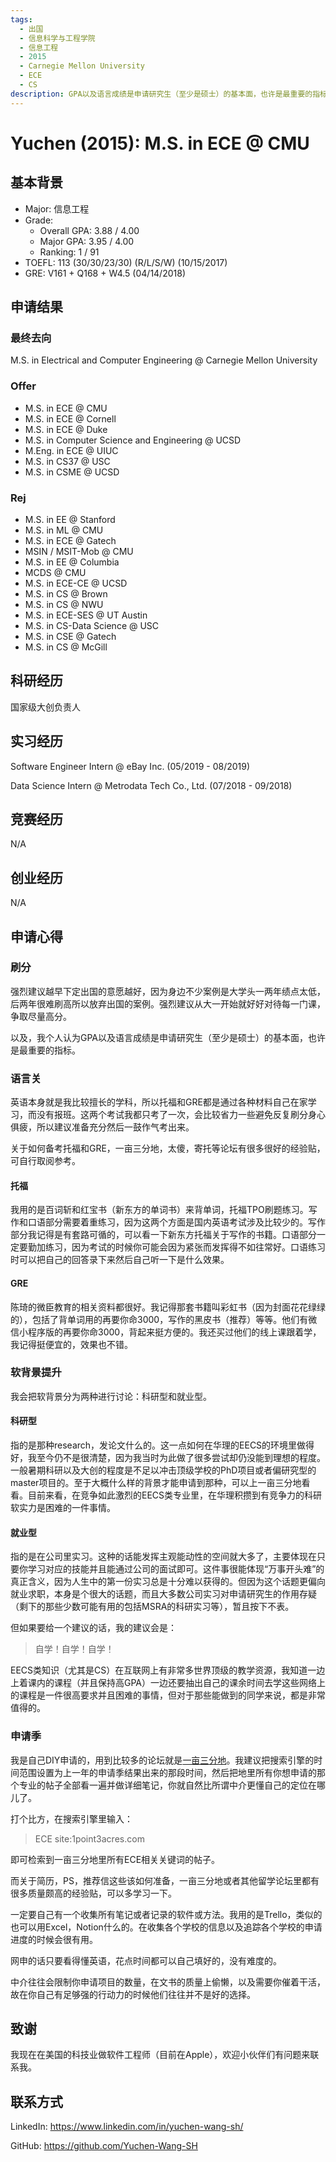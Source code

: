 ```yaml
---
tags:
  - 出国
  - 信息科学与工程学院
  - 信息工程
  - 2015
  - Carnegie Mellon University
  - ECE
  - CS
description: GPA以及语言成绩是申请研究生（至少是硕士）的基本面，也许是最重要的指标。
---
```


# Yuchen (2015): M.S. in ECE @ CMU

## 基本背景

- Major: 信息工程
- Grade:
  - Overall GPA: 3.88 / 4.00
  - Major GPA: 3.95 / 4.00 
  - Ranking: 1 / 91
- TOEFL: 113 (30/30/23/30) (R/L/S/W) (10/15/2017)
- GRE: V161 + Q168 + W4.5 (04/14/2018)

## 申请结果

### 最终去向

M.S. in Electrical and Computer Engineering @ Carnegie Mellon University

### Offer

  - M.S. in ECE @ CMU
  - M.S. in ECE @ Cornell
  - ​M.S. in ECE @ Duke
  - M.S. in Computer Science and Engineering @ UCSD
  - M.Eng. in ECE @ UIUC
  - M.S. in CS37 @ USC
  - M.S. in CSME @ UCSD

### Rej

  - M.S. in EE @ Stanford
  - ​M.S. in ML @ CMU
  - M.S. in ECE @ Gatech
  - MSIN / MSIT-Mob @ CMU
  - M.S. in EE @ Columbia
  - MCDS @ CMU
  - M.S. in ECE-CE @ UCSD
  - M.S. in CS @ Brown
  - M.S. in CS @ NWU
  - M.S. in ECE-SES @ UT Austin
  - M.S. in CS-Data Science @ USC
  - M.S. in CSE @ Gatech
  - M.S. in CS @ McGill

## 科研经历

国家级大创负责人

## 实习经历

Software Engineer Intern @ eBay Inc. (05/2019 - 08/2019)

Data Science Intern @ Metrodata Tech Co., Ltd. (07/2018 - 09/2018)

## 竞赛经历

N/A

## 创业经历

N/A

## 申请心得

### 刷分

强烈建议越早下定出国的意愿越好，因为身边不少案例是大学头一两年绩点太低，后两年很难刷高所以放弃出国的案例。强烈建议从大一开始就好好对待每一门课，争取尽量高分。

以及，我个人认为GPA以及语言成绩是申请研究生（至少是硕士）的基本面，也许是最重要的指标。

### 语言关

英语本身就是我比较擅长的学科，所以托福和GRE都是通过各种材料自己在家学习，而没有报班。这两个考试我都只考了一次，会比较省力一些避免反复刷分身心俱疲，所以建议准备充分然后一鼓作气考出来。

关于如何备考托福和GRE，一亩三分地，太傻，寄托等论坛有很多很好的经验贴，可自行取阅参考。

#### 托福

我用的是百词斩和红宝书（新东方的单词书）来背单词，托福TPO刷题练习。写作和口语部分需要着重练习，因为这两个方面是国内英语考试涉及比较少的。写作部分我记得是有套路可循的，可以看一下新东方托福关于写作的书籍。口语部分一定要勤加练习，因为考试的时候你可能会因为紧张而发挥得不如往常好。口语练习时可以把自己的回答录下来然后自己听一下是什么效果。

#### GRE

陈琦的微臣教育的相关资料都很好。我记得那套书籍叫彩虹书（因为封面花花绿绿的），包括了背单词用的再要你命3000，写作的黑皮书（推荐）等等。他们有微信小程序版的再要你命3000，背起来挺方便的。我还买过他们的线上课跟着学，我记得挺便宜的，效果也不错。

### 软背景提升

我会把软背景分为两种进行讨论：科研型和就业型。

#### 科研型

指的是那种research，发论文什么的。这一点如何在华理的EECS的环境里做得好，我至今仍不是很清楚，因为我当时为此做了很多尝试却仍没能到理想的程度。一般暑期科研以及大创的程度是不足以冲击顶级学校的PhD项目或者偏研究型的master项目的。至于大概什么样的背景才能申请到那种，可以上一亩三分地看看。目前来看，在竞争如此激烈的EECS类专业里，在华理积攒到有竞争力的科研软实力是困难的一件事情。

#### 就业型

指的是在公司里实习。这种的话能发挥主观能动性的空间就大多了，主要体现在只要你学习对应的技能并且能通过公司的面试即可。这件事很能体现“万事开头难”的真正含义，因为人生中的第一份实习总是十分难以获得的。但因为这个话题更偏向就业求职，本身是个很大的话题，而且大多数公司实习对申请研究生的作用存疑（剩下的那些少数可能有用的包括MSRA的科研实习等），暂且按下不表。

但如果要给一个建议的话，我的建议会是：

> 自学！自学！自学！

EECS类知识（尤其是CS）在互联网上有非常多世界顶级的教学资源，我知道一边上着课内的课程（并且保持高GPA）一边还要抽出自己的课余时间去学这些网络上的课程是一件很高要求并且困难的事情，但对于那些能做到的同学来说，都是非常值得的。

### 申请季

我是自己DIY申请的，用到比较多的论坛就是[一亩三分地](https://www.1point3acres.com/bbs/)。我建议把搜索引擎的时间范围设置为上一年的申请季结果出来的那段时间，然后把地里所有你想申请的那个专业的帖子全部看一遍并做详细笔记，你就自然比所谓中介更懂自己的定位在哪儿了。

打个比方，在搜索引擎里输入：

> ECE site:1point3acres.com

即可检索到一亩三分地里所有ECE相关关键词的帖子。

而关于简历，PS，推荐信这些该如何准备，一亩三分地或者其他留学论坛里都有很多质量颇高的经验贴，可以多学习一下。

一定要自己有一个收集所有笔记或者记录的软件或方法。我用的是Trello，类似的也可以用Excel，Notion什么的。在收集各个学校的信息以及追踪各个学校的申请进度的时候会很有用。

网申的话只要看得懂英语，花点时间都可以自己填好的，没有难度的。

中介往往会限制你申请项目的数量，在文书的质量上偷懒，以及需要你催着干活，故在你自己有足够强的行动力的时候他们往往并不是好的选择。

## 致谢

我现在在美国的科技业做软件工程师（目前在Apple），欢迎小伙伴们有问题来联系我。

## 联系方式

LinkedIn: https://www.linkedin.com/in/yuchen-wang-sh/

GitHub: https://github.com/Yuchen-Wang-SH
